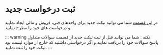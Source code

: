 # ثبت درخواست جدید

در [این قسمت](https://panel.virakcloud.com/user/ticket/dashboard?step=faq) شما می توانید تیکت جدید برای واحدهای فنی، فروش و مالی ایجاد نمایید و درخواست های خود را مطرح نمایید.

::: warning نکته :
 شما می توانید قبل از ثبت تیکت جدید از قسمت سوالات متداول پاسخ سوالات خود را دریافت نمایید و اگر درخواستی داشتید که خارج از موارد لیست بود تیکت خود را ثبت نمایید.
:::

<DarkModeImage
  dark-src="/images/guides/fa/dark/tickets/register-req.png"
  light-src="/images/guides/fa/light/tickets/register-req.png"
  alt="Ticket create"
/>
